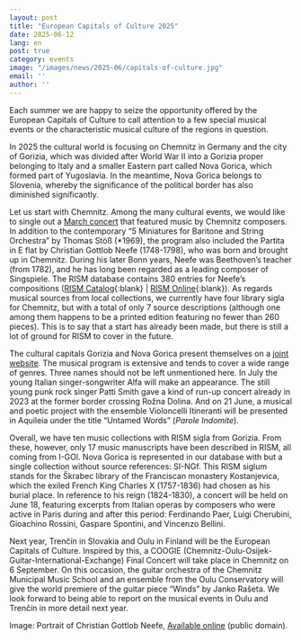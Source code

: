 ```yaml
---
layout: post
title: "European Capitals of Culture 2025"
date: 2025-06-12
lang: en
post: true
category: events
image: "/images/news/2025-06/capitals-of-culture.jpg"
email: ''
author: ''
---
```


Each summer we are happy to seize the opportunity offered by the European Capitals of Culture to call attention to a few special musical events or the characteristic musical culture of the regions in question.

In 2025 the cultural world is focusing on Chemnitz in Germany and the city of Gorizia, which was divided after World War II into a Gorizia proper belonging to Italy and a smaller Eastern part called Nova Gorica, which formed part of Yugoslavia. In the meantime, Nova Gorica belongs to Slovenia, whereby the significance of the political border has also diminished significantly.

Let us start with Chemnitz. Among the many cultural events, we would like to single out a [March concert](https://chemnitz2025.de/chemnitzer-komponisten-im-konzert/) that featured music by Chemnitz composers. In addition to the contemporary “5 Miniatures for Baritone and String Orchestra” by Thomas Stöß (*1969), the program also included the Partita in E flat by Christian Gottlob Neefe (1748-1798), who was born and brought up in Chemnitz. During his later Bonn years, Neefe was Beethoven’s teacher (from 1782), and he has long been regarded as a leading composer of Singspiele. The RISM database contains 380 entries for Neefe’s compositions ([RISM Catalog](https://opac.rism.info/search?View=rism&author=neefe+christian+gottlob){:blank} \| [RISM Online](https://rism.online/people/91147/sources?mode=sources&fq=composer%3ANeefe%2C%20Christian%20Gottlob%20(1748-1798)&page=1&rows=20){:blank}). As regards musical sources from local collections, we currently have four library sigla for Chemnitz, but with a total of only 7 source descriptions (although one among them happens to be a printed edition featuring no fewer than 260 pieces). This is to say that a start has already been made, but there is still a lot of ground for RISM to cover in the future.

The cultural capitals Gorizia and Nova Gorica present themselves on a [joint website](https://www.go2025.eu/en). The musical program is extensive and tends to cover a wide range of genres. Three names should not be left unmentioned here. In July the young Italian singer-songwriter Alfa will make an appearance. The still young punk rock singer Patti Smith gave a kind of run-up concert already in 2023 at the former border crossing Rožna Dolina. And on 21 June, a musical and poetic project with the ensemble Violoncelli Itineranti will be presented in Aquileia under the title “Untamed Words” (_Parole Indomite_).

Overall, we have ten music collections with RISM sigla from Gorizia. From these, however, only 17 music manuscripts have been described in RISM, all coming from I-GOl. Nova Gorica is represented in our database with but a single collection without source references: SI-NGf. This RISM siglum stands for the Škrabec library of the Franciscan monastery Kostanjevica, which the exiled French King Charles X (1757-1836) had chosen as his burial place. In reference to his reign (1824-1830), a concert will be held on June 18, featuring excerpts from Italian operas by composers who were active in Paris during and after this period: Ferdinando Paer, Luigi Cherubini, Gioachino Rossini, Gaspare Spontini, and Vincenzo Bellini.

Next year, Trenčín in Slovakia and Oulu in Finland will be the European Capitals of Culture. Inspired by this, a COOGIE (Chemnitz-Oulu-Osijek-Guitar-International-Exchange) Final Concert will take place in Chemnitz on 6 September. On this occasion, the guitar orchestra of the Chemnitz Municipal Music School and an ensemble from the Oulu Conservatory will give the world premiere of the guitar piece “Winds” by Janko Rašeta. We look forward to being able to report on the musical events in Oulu and Trenčín in more detail next year.


Image: Portrait of Christian Gottlob Neefe, [Available online](https://commons.wikimedia.org/wiki/File:Christian_Gottlob_Neefe%27s_Portrait.jpg) (public domain).
